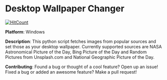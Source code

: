 # Desktop Wallpaper Changer
[![HitCount](http://hits.dwyl.io/ayan-b/Desktop-Wallpaper-Changer.svg)](http://hits.dwyl.io/ayan-b/Desktop-Wallpaper-Changer)

**Platform**: Windows

**Description**:
    This python script fetches images from popular sources and set those as your desktop wallpaper. Currently supported sources are NASA Astronomical Picture of the Day, Bing Picture of the Day and Random Pictures from Unsplash.com and National Geographic Picture of the Day.

**Contributing**:
    Found a bug or thought of a cool feature? Open up an issue!
    Fixed a bug or added an awesome feature? Make a pull request!
    
